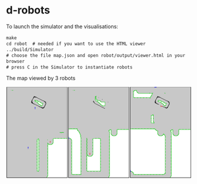 # d-robots

To launch the simulator and the visualisations:

```
make
cd robot  # needed if you want to use the HTML viewer
../build/Simulator
# choose the file map.json and open robot/output/viewer.html in your browser
# press C in the Simulator to instantiate robots
```

The map viewed by 3 robots

![html viewer](imgs/mapping_visualisation.png)
